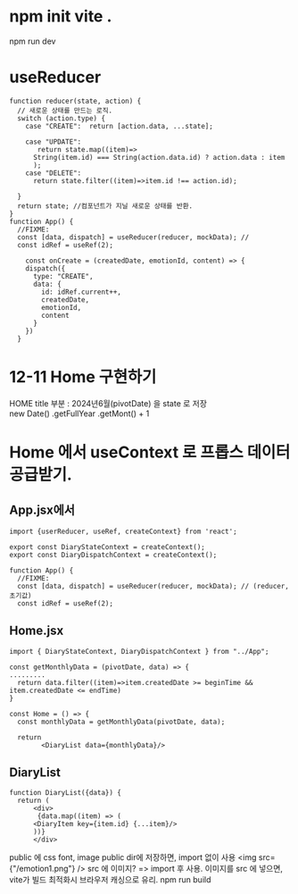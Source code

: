 # npm init vite .
npm run dev
# useReducer
```
function reducer(state, action) {
  // 새로운 상태를 만드는 로직.
  switch (action.type) {
    case "CREATE":  return [action.data, ...state];

    case "UPDATE":
       return state.map((item)=>
      String(item.id) === String(action.data.id) ? action.data : item
      );
    case "DELETE":
      return state.filter((item)=>item.id !== action.id);
      
  }
  return state; //컴포넌트가 지닐 새로운 상태를 반환.
}
function App() {
  //FIXME:
  const [data, dispatch] = useReducer(reducer, mockData); // 
  const idRef = useRef(2);

    const onCreate = (createdDate, emotionId, content) => {
    dispatch({
      type: "CREATE",
      data: {
        id: idRef.current++,
        createdDate,
        emotionId,
        content
      }
    })
  }
```
# 12-11 Home 구현하기
HOME title 부분 : 2024년6월(pivotDate) 을 state 로 저장  
new Date()
.getFullYear
.getMont() + 1
# Home 에서 useContext 로 프롭스 데이터 공급받기.

## App.jsx에서
```
import {userReducer, useRef, createContext} from 'react';

export const DiaryStateContext = createContext(); 
export const DiaryDispatchContext = createContext(); 

function App() {
  //FIXME:
  const [data, dispatch] = useReducer(reducer, mockData); // (reducer, 초기값)
  const idRef = useRef(2);

```

## Home.jsx
```
import { DiaryStateContext, DiaryDispatchContext } from "../App";

const getMonthlyData = (pivotDate, data) => {
.........
  return data.filter((item)=>item.createdDate >= beginTime && item.createdDate <= endTime)
}

const Home = () => {
  const monthlyData = getMonthlyData(pivotDate, data);

  return
        <DiaryList data={monthlyData}/>
```

## DiaryList
```
function DiaryList({data}) {
  return (
      <div>
       {data.map((item) => (
      <DiaryItem key={item.id} {...item}/>
      ))}
      </div>
```
public 에 css font, image
public dir에 저장하면, import 없이 사용
      <img src={"/emotion1.png"} />
src 에 이미지? => import 후 사용.
이미지를 src 에 넣으면, vite가 빌드 최적화시 브라우저 캐싱으로 유리.
npm run build